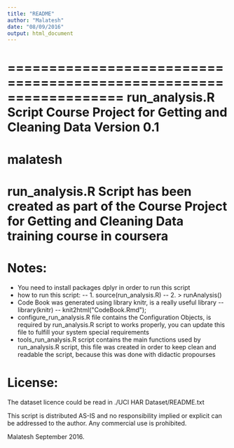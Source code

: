 ```yaml
---
title: "README"
author: "Malatesh"
date: "08/09/2016"
output: html_document
---
```

==================================================================
run_analysis.R Script 
Course Project for Getting and Cleaning Data
Version 0.1
==================================================================
malatesh
==================================================================
run_analysis.R Script has been created as part of the Course Project for Getting and Cleaning Data training course in coursera
======================================
Notes: 
======
- You need to install packages dplyr in order to run this script
- how to run this script: 
-- 1. source(run_analysis.R) 
-- 2. > runAnalysis()
- Code Book was generated using library knitr, is a really useful library
-- library(knitr)
-- knit2html("CodeBook.Rmd");
- configure_run_analysis.R file contains the Configuration Objects, is required by run_analysis.R script to works properly, you can update this file to fulfill your system special requirements
- tools_run_analysis.R script contains the main functions used by run_analysis.R script, this file was created in order to keep clean and readable the script, because this was done with didactic propourses


License:
========
The dataset licence could be read in ./UCI HAR Dataset/README.txt

This script is distributed AS-IS and no responsibility implied or explicit can be addressed to the author. Any commercial use is prohibited.

Malatesh September 2016.